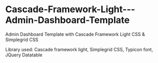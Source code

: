# Cascade-Framework-Light---Admin-Dashboard-Template
Admin Dashboard Template with Cascade  Framework Light CSS &amp; Simplegrid CSS

Library used: Cascade framework light, Simplegrid CSS, Typicon font, JQuery Datatable
